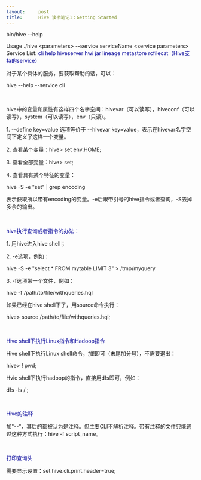 ```yaml
---
layout:     post
title:      Hive 读书笔记1：Getting Started
---
```

<div id="article_content" class="article_content clearfix csdn-tracking-statistics" data-pid="blog" data-mod="popu_307" data-dsm="post">
								            <link rel="stylesheet" href="https://csdnimg.cn/release/phoenix/template/css/ck_htmledit_views-f76675cdea.css">
						<div class="htmledit_views" id="content_views">
                
<p>bin/hive --help</p>
<p>Usage ./hive &lt;parameters&gt; --service serviceName &lt;service parameters&gt;<br>
Service List: <span style="color:#000099;">cli help hiveserver hwi jar lineage metastore rcfilecat（Hive支持的service）</span><br></p>
<p>对于某个具体的服务，要获取帮助的话，可以：</p>
<p>hive --help --service cli</p>
<p><br></p>
<p>hive中的变量和属性有这样四个名字空间：hivevar（可以读写），hiveconf（可以读写），system（可以读写），env（只读）。</p>
<p>1. --define key=value 选项等价于 --hivevar key=value，表示在hivevar名字空间下定义了这样一个变量。<br></p>
<p>2. 查看某个变量：hive&gt; set env:HOME;</p>
<p>3. 查看全部变量：hive&gt; set;</p>
<p>4. 查看具有某个特征的变量：</p>
<p>hive -S -e "set" | grep encoding</p>
<p>表示获取所以带有encoding的变量。-e后跟带引号的hive指令或者查询，-S去掉多余的输出。</p>
<p><br></p>
<p><span style="color:#000099;">hive执行查询或者指令的办法：</span></p>
<p>1. 用hive进入hive shell；</p>
<p>2. -e选项，例如：</p>
<p>hive -S -e "select * FROM mytable LIMIT 3" &gt; /tmp/myquery<br></p>
<p>3. -f选项带一个文件，例如：</p>
<p>hive -f /path/to/file/withqueries.hql<br></p>
<p>如果已经在hive shell下了，用source命令执行：</p>
<p>hive&gt; source /path/to/file/withqueries.hql;<br></p>
<p><br></p>
<p><span style="color:#000099;">Hive shell下执行Linux指令和Hadoop指令</span></p>
<p>Hive shell下执行Linux shell命令，加!即可（末尾加分号），不需要退出：</p>
<p>hive&gt; ! pwd;<br></p>
<p>Hvie shell下执行hadoop的指令，直接用dfs即可，例如：</p>
<p>dfs -ls / ;<br></p>
<p><br></p>
<p><span style="color:#000099;">Hive的注释</span></p>
<p>加"--"，其后的都被认为是注释。但主要CLI不解析注释。带有注释的文件只能通过这种方式执行：hive -f script_name。</p>
<p><br></p>
<p><span style="color:#000099;">打印查询头</span></p>
<p>需要显示设置：set hive.cli.print.header=true;<br></p>
<p><br></p>
            </div>
                </div>
